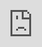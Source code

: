 ```yaml
---
title: 'Grand Park + The Music Center. 4th Of July Block Party, 2017 #Go4thDTLA'
---
```


* [Safety](#safety)
* [Schedule](#event-schedule)
* [Kids' Play Zones](#play-space-for-kids)
* [Transportation](#transportation)

**Los Angeles! #Go4thDTLA**.Grand Park and The Music Center are where to celebrate together with music, food, and an incredible fireworks display launched from the civic center skyline. Grab the best friends, the whole family, and main squeezes and enjoy a bit of togetherness under the beautiful Angeleno sky. **Safety for everyone is número uno. Check back soon for more info on entrances, prohibited items, parking, etc.**

### When

July 4, 2017<br />
2:00pm—9:30pm

### Where

Grand Park + The Music Center:
[200 North Grand Avenue, Los Angeles, California 90012](https://www.google.com/maps/place/Grand%20Park%20LA/@34.056329,-118.246771,16z/data=!4m5!3m4!1s0x0:0xebf5893d7caaf0de!8m2!3d34.0563289!4d-118.2467713?ll=34.056329,-118.246771&z=16&t=m&hl=en-US&gl=US&mapclient=embed&cid=17002646865384763614)

### Cost

This is a **free** event. There’s no cost to attend.

## Safety

*Safety for everyone is número uno. Event entrance protocol includes mandatory bag checks, pat downs and metal detector wands for all patrons. To ensure lines move as quickly as possible, please plan ahead and read all event info below to know what is allowed and what is prohibited. Early arrival is recommended. Your patience is appreciated.*

### Getting Through Bag Check

All bags will be checked upon entry to event space. Please **do not** bring the following items to this event:

* Alcohol
* Bags and Backpacks Measuring Larger Than Standard Backpack Size (16.75 inches x 13 inches x 8.5 inches)
* Chairs
* Coolers
* Confetti Cannons
* Drones (including Drone Operation)
* Explosives
* Firearms
* Firecrackers
* Flag Poles
* Generators
* Glass
* Identity-Covering Costumes
* Narcotics
* Sealed or Open Beverage Bottles with Liquid Including Water (Fountains and Water for Purchase Will Be Available)
* Projection Devices
* Printed Signage Measuring Larger than 8.5 inches x 11 inches
* Props
* Selfie Sticks
* Smartboards
* Sparklers
* Sticks
* Tents
* Unleashed Animals
* Weapons

### A Note for Beautiful Los Angeles

This is a space for unity – where Angelenos and visitors from all around the world can celebrate together. Any bullying, discrimination, or hateful acts are not allowed in this space.  **If you are an attendee, and you see something, say something.**

### The Following Is Also Prohibited at This Event

* Amplified Noise
* Outside Solicitation
* Public Intoxication
* Rollerblading
* Skateboarding
* Smoking
* Umbrellas
* Staking Objects to Ground
* Unauthorized Vending
* Vaping
* Bicycles ([parking for bicycles](#bicycle-parking) is available outside of event at Hill Street and 1st Street.)

### Items You Can Bring

* Snacks
* Food
* Handheld Umbrellas
* Sealed Juice Boxes
* Small Bags
* Smiling Faces
* Strollers
* Empty Reusable Non-Glass Water Containers.

### Food & Drink Policy

Picnics and outside food are welcome in backpacks or totes. **Coolers are not permitted** in the event space.

The size of bags and backpacks/totes must be standard backpack size or smaller (16.75 inches x 13 inches x 8.5 inches).

**No outside beverages** including juice and soda (sealed juice boxes are the only exception). Only empty, non glass water bottles are allowed. Park water fountains and water for purchase booths will be available in the event space. Food vendor booths will be available throughout event space.

### Have a Ball But Please No Alcohol

This will be an alcohol-free, family-friendly event; no beer garden or point of purchase. No alcohol is permitted in the event space.

## Event Schedule

Doors open at 2PM. At 9PM Fireworks show will create stunning backdrop above the Civic Center skyline. Event ends at 9:30pm

Experience *music* and *artists* that call L.A. home, at the two music stages:


### Backyard Stage

#### at Grand Park near between Spring St. & Broadway

Hosted by: *[Mario Hernandez](http://eatmomovies.tumblr.com/)*

2PM — 4PM
: *[DJ AkikoLUV](https://soundcloud.com/akikoluv)* (Expert turntable skills and eclectic beats)

4PM — 6PM
: *[Gingee](https://gingee.bandcamp.com/)* (A global mix of Bass, World Music and Hip-Hop)

6PM — 9:30PM
: *[Sean O](https://www.mixcloud.com/djseano/playlists/seano-mixes/)* (Taking you up to fireworks and beyond a with a touch of Disco, House and World Music.)

6:15PM – 7:15PM
: *[Inner City Youth Orchestra of Los Angeles](http://www.icyola.org/)* (American film classics and patriotic fanfare from the talent of tomorrow.)

7:45PM – 8:45PM
: *[Angel City All-Star Brass Band](http://toddsimonmusic.com/angel-city-all-star-brass-band/)* featuring speicial guest *[Diana Purim](https://www.facebook.com/EyedentityMusic/)* (Cumbia, Afrobeat and more from one funky big band.)

### Frontyard Stage

#### at Grand Park on Performance Lawn near Hill St.

2PM – 4PM
: *[Miles Tackett](https://www.facebook.com/milestackettmusic)* (Breakestra’s own maestro delivers an array of Funk, Soul and Jazz.)

4PM – 6PM
: *[Monalisa](https://www.mixcloud.com/discover/monalisa/)* (Hip-Hop, Soul and anything else with a groove.)

6PM – 8PM
: *[C-Minus](https://www.facebook.com/DJCMINUS/)* (West Coast mainstay with a unique approach to fusing Hip-Hop and Rock.)

8PM – 9:30PM
: *[DJ Jedi](https://www.mixcloud.com/DJJedi/)* (Legendary Hip-Hop selector takes you up to Fireworks time.)

## Kids' Play Zones

There will be a dedicated play spaces on the event lawn for children ages 4-14.

**Event Lawn** (Between Spring St. & Broadway)

2PM – 5:30PM
[Got Game Sports](https://www.gotgamecamp.com) will be leading tag, soccer and other games until 5:30PM.

**The Sandlot** (Between Spring St. & Broadway)

2PM – 7PM
Games: Hop on board one of the game trucks and play with your friends!

Face Painting: Choose from designs made exclusively for 4th of July!

The Love Bus:  Step aboard the bus and decorate it with whatever you love!

Crafts: Creat your own colorful bracelet symbolizing  everything you love: Community, Family, and of course, Peace and love!



## Transportation

The event will take place at Grand Park + The Music Center:
[200 North Grand Avenue, Los Angeles, California 90012](https://www.google.com/maps/place/Grand%20Park%20LA/@34.056329,-118.246771,16z/data=!4m5!3m4!1s0x0:0xebf5893d7caaf0de!8m2!3d34.0563289!4d-118.2467713?ll=34.056329,-118.246771&z=16&t=m&hl=en-US&gl=US&mapclient=embed&cid=17002646865384763614)

### Street Closure Info and Parking Details

Details on scheduled event street closures in the [4th of July Block Party Community Letter](http://grandparkla.org/wp-content/uploads/2015/05/Grand-Park-The-Music-Center-4th-of-July-Block-Party-Official-Community-Letter_Final-PDF-V3.pdf).

<figure style="cursor: pointer;" onclick="window.open('https://www.google.com/maps/d/viewer?mid=1y4qVJtiU0otj7SNQacA1LOg-yus&hl=en&ll=34.054321657258605%2C-118.24870346470647&z=14')">
<div style="padding-bottom: 75%; pointer-events: none;">
<iframe style="position: absolute; top: 0; left: 0; width: 100%; height: 100%; border-width: 0;"  src="https://www.google.com/maps/d/embed?mid=1iSXK6lDTokgNFjJLaeR8w5542U8" width="640" height="480"></iframe>
</div>
</figure>

### Parking

Parking in lots surrounding Grand Park is recommended. **The Music Center lot and Lot 10 underneath Grand Park will not be available.**

Note: The Music Center lot (Lot 14) will not be accessible after 8PM through approx. 10PM. Lot 10 underneath Grand Park will not be accessible due to street closures.

### Taking Rideshare Like Lyft Or Uber?

Use the drop off/pick up zone near the [1st Street and North Los Angeles Street](https://goo.gl/maps/5TKyU4gYYY62) event entrance/exit.

<p>
<label>
<span>Here’s an address you can copy and paste:</span>
<textarea onclick="this.setSelectionRange(0, this.value.length)" readonly="readonly">111 North Los Angeles Street, Los Angeles, California 90012</textarea>
</label>
</p>

*This address is for navigation only and is not an official event or affiliate address.*

### Go Metro

Take the Metro Red/Purple Line to the *Civic Center/Grand Park Station*. **Please use the 1st Street exit.** The Temple Street exit is only open for ADA/elevator access.

Or take the Gold Line to the *Little Tokyo/Arts District Station*, then 7-12 minute walk towards The Music Center.

Plan your trip at [metro.net](https://www.metro.net/)

### Bicycle Parking

Bike Valet available at Hill Street and 1st Street.

## Highlights from past events

<figure>
<div style="padding-bottom: 56.25%">
<a href="https://vimeo.com/82051161" target="_blank" class="has-icon">
<img src="https://i.vimeocdn.com/video/568789908.jpg?mw=960&mh=540" width="1000" height="563" data-aspect-ratio="1280/720" alt="Video of Grand Park and The Music Center’s 4th Of July Block Party">
<span class="icon play">
<svg xmlns="http://www.w3.org/2000/svg" viewBox="0 0 29.2 33.7" width="29" height="34">
<switch>
<polygon fill="white" points="29.2,16.9 0,0 0,33.7 29.2,16.9 0,0 0,33.7 "></polygon>
<foreignobject>Play</foreignobject>
</switch>
</svg>
</span>
</a>
</div>
</figure>

## [Grand Park](http://grandparkla.org) is an <span>LA County park</span> powered by [The Music Center](http://www.musiccenter.org/)

*   ![County of Los Angeles](/images/logos/los-angeles.png)
*   ![Grand Park + The Music Center](/images/logos/grandpark-musiccenter.png)
*   ![Supervisor Hilda L. Solis](/images/logos/hildal.png)
*   ![Councilmember Jose Huizar](/images/logos/huizar.png)
*   ![Metro](/images/logos/metro.png)

_The information on this page is subject to change._ Please check back here, [@grandpark_la](https://twitter.com/grandpark_la), [musiccenter.org](http://www.musiccenter.org/nyela), or [@musiccenterla](https://twitter.com/musiccenterla) for updates throughout the day.
